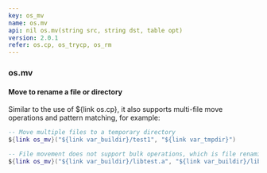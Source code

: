 ```yaml
---
key: os_mv
name: os.mv
api: nil os.mv(string src, string dst, table opt)
version: 2.0.1
refer: os.cp, os_trycp, os_rm
---
```


### os.mv

#### Move to rename a file or directory

Similar to the use of ${link os.cp}, it also supports multi-file move operations and pattern matching, for example:

```lua
-- Move multiple files to a temporary directory
${link os_mv}("${link var_buildir}/test1", "${link var_tmpdir}")

-- File movement does not support bulk operations, which is file renaming
${link os_mv}("${link var_buildir}/libtest.a", "${link var_buildir}/libdemo.a")
```
